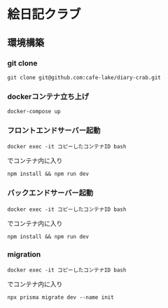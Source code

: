 # 絵日記クラブ
## 環境構築
### git clone
```
git clone git@github.com:cafe-lake/diary-crab.git
```
### dockerコンテナ立ち上げ
```
docker-compose up
```
### フロントエンドサーバー起動
```
docker exec -it コピーしたコンテナID bash
```
でコンテナ内に入り
```
npm install && npm run dev
```

### バックエンドサーバー起動
```
docker exec -it コピーしたコンテナID bash
```
でコンテナ内に入り
```
npm install && npm run dev
```
### migration
```
docker exec -it コピーしたコンテナID bash
```
でコンテナ内に入り
```
npx prisma migrate dev --name init
```